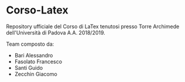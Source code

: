 # Corso-Latex

Repository ufficiale del Corso di LaTex tenutosi presso Torre Archimede dell'Università di Padova A.A. 2018/2019.

Team composto da:
- Bari Alessandro
- Fasolato Francesco
- Santi Guido
- Zecchin Giacomo
